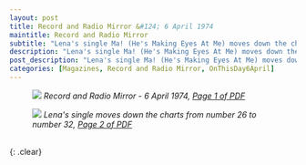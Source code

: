 ```yaml
---
layout: post
title: Record and Radio Mirror &#124; 6 April 1974
maintitle: Record and Radio Mirror
subtitle: "Lena's single Ma! (He's Making Eyes At Me) moves down the charts from number 26 to number 32"
description: "Lena's single Ma! (He's Making Eyes At Me) moves down the charts from number 26 to number 32"
post_description: "Lena's single Ma! (He's Making Eyes At Me) moves down the charts from number 26 to number 32"
categories: [Magazines, Record and Radio Mirror, OnThisDay6April]
---
```


<figure class="fig1">
<a href="/assets/images/magazines/1974-04-06-01-record-&-radio-mirror.png"><img src="/assets/images/magazines/1974-04-06-01-record-&-radio-mirror.png" class="full-width zoom-in" /></a>
<cite>Record and Radio Mirror - 6 April 1974, <a class="external-link" href="https://www.americanradiohistory.com/UK/Record-Mirror/70s/74/Record-Mirror-1974-04-06.pdf">Page 1 of PDF</a></cite>
</figure>

<figure class="fig2">
<a href="/assets/images/magazines/1974-04-06-02-record-&-radio-mirror.png"><img src="/assets/images/magazines/1974-04-06-02-record-&-radio-mirror.png" class="full-width zoom-in" /></a>
<cite>Lena's single moves down the charts from number 26 to number 32, <a class="external-link" href="https://www.americanradiohistory.com/UK/Record-Mirror/70s/74/Record-Mirror-1974-04-06.pdf#page=02">Page 2 of PDF</a></cite>
</figure>

<br />{: .clear}

